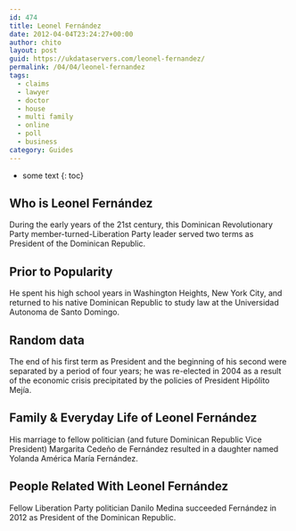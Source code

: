 ```yaml
---
id: 474
title: Leonel Fernández
date: 2012-04-04T23:24:27+00:00
author: chito
layout: post
guid: https://ukdataservers.com/leonel-fernandez/
permalink: /04/04/leonel-fernandez
tags:
  - claims
  - lawyer
  - doctor
  - house
  - multi family
  - online
  - poll
  - business
category: Guides
---
```


* some text
{: toc}


## Who is  Leonel Fernández
                  
                  
                  
During the early years of the 21st century, this Dominican Revolutionary Party member-turned-Liberation Party leader served two terms as President of the Dominican Republic.
                  
                
                
                
## Prior to Popularity 
                  
                  
                  
He spent his high school years in Washington Heights, New York City, and returned to his native Dominican Republic to study law at the Universidad Autonoma de Santo Domingo.
                  
                
                
                
## Random data 
                  
                  
                  
The end of his first term as President and the beginning of his second were separated by a period of four years; he was re-elected in 2004 as a result of the economic crisis precipitated by the policies of President Hipólito Mejía.
                  
                
                
                
## Family & Everyday Life of Leonel Fernández
                  
                  
                  
His marriage to fellow politician (and future Dominican Republic Vice President) Margarita Cedeño de Fernández resulted in a daughter named Yolanda América María Fernández.
                  
                
                
                
## People Related With  Leonel Fernández
                  
                  
                  
Fellow Liberation Party politician Danilo Medina succeeded Fernández in 2012 as President of the Dominican Republic.
                  
                
              
            
          
          
          
    
    
  
